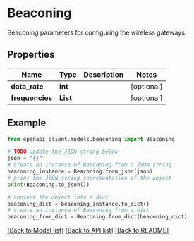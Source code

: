# Beaconing

Beaconing parameters for configuring the wireless gateways.

## Properties

Name | Type | Description | Notes
------------ | ------------- | ------------- | -------------
**data_rate** | **int** |  | [optional] 
**frequencies** | **List** |  | [optional] 

## Example

```python
from openapi_client.models.beaconing import Beaconing

# TODO update the JSON string below
json = "{}"
# create an instance of Beaconing from a JSON string
beaconing_instance = Beaconing.from_json(json)
# print the JSON string representation of the object
print(Beaconing.to_json())

# convert the object into a dict
beaconing_dict = beaconing_instance.to_dict()
# create an instance of Beaconing from a dict
beaconing_from_dict = Beaconing.from_dict(beaconing_dict)
```
[[Back to Model list]](../README.md#documentation-for-models) [[Back to API list]](../README.md#documentation-for-api-endpoints) [[Back to README]](../README.md)


